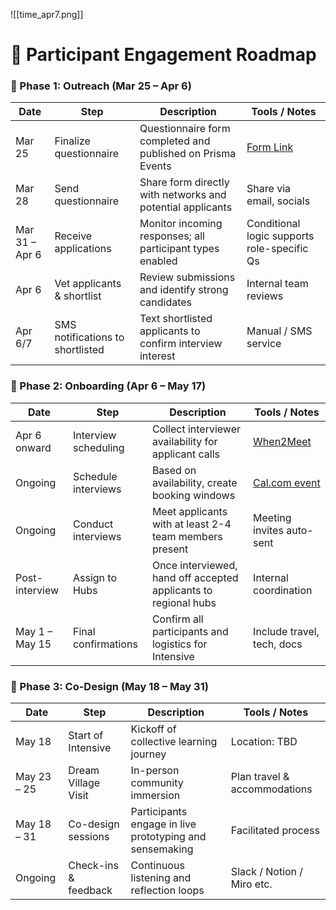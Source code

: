 ![[time_apr7.png]]

# **🧭 Participant Engagement Roadmap**

### **📣 Phase 1: Outreach (Mar 25 – Apr 6)**

|Date|Step|Description|Tools / Notes|
|---|---|---|---|
|Mar 25|Finalize questionnaire|Questionnaire form completed and published on Prisma Events|[Form Link](https://register.prisma.events/register?type=3NB7ON)|
|Mar 28|Send questionnaire|Share form directly with networks and potential applicants|Share via email, socials|
|Mar 31 – Apr 6|Receive applications|Monitor incoming responses; all participant types enabled|Conditional logic supports role-specific Qs|
|Apr 6|Vet applicants & shortlist|Review submissions and identify strong candidates|Internal team reviews|
|Apr 6/7|SMS notifications to shortlisted|Text shortlisted applicants to confirm interview interest|Manual / SMS service|

### **🤝 Phase 2: Onboarding (Apr 6 – May 17)**

|Date|Step|Description|Tools / Notes|
|---|---|---|---|
|Apr 6 onward|Interview scheduling|Collect interviewer availability for applicant calls|[When2Meet](https://www.when2meet.com/?29878317-ph76r)|
|Ongoing|Schedule interviews|Based on availability, create booking windows|[Cal.com event](https://cal.com/tbsfchnr/30)|
|Ongoing|Conduct interviews|Meet applicants with at least 2-4 team members present|Meeting invites auto-sent|
|Post-interview|Assign to Hubs|Once interviewed, hand off accepted applicants to regional hubs|Internal coordination|
|May 1 – May 15|Final confirmations|Confirm all participants and logistics for Intensive|Include travel, tech, docs|

### **🌱 Phase 3: Co-Design (May 18 – May 31)**

|Date|Step|Description|Tools / Notes|
|---|---|---|---|
|May 18|Start of Intensive|Kickoff of collective learning journey|Location: TBD|
|May 23 – 25|Dream Village Visit|In-person community immersion|Plan travel & accommodations|
|May 18 – 31|Co-design sessions|Participants engage in live prototyping and sensemaking|Facilitated process|
|Ongoing|Check-ins & feedback|Continuous listening and reflection loops|Slack / Notion / Miro etc.|
